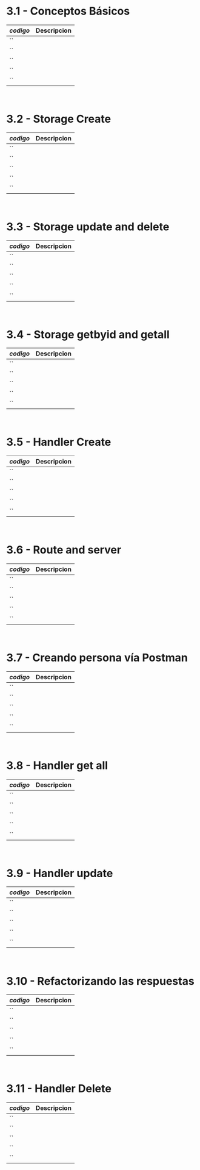 # 3.1 - Conceptos Básicos

*codigo* | **Descripcion**
:---|---:
``|
``|
``|
``|
``|

```go
    
```

# 3.2 - Storage Create

*codigo* | **Descripcion**
:---|---:
``|
``|
``|
``|
``|

```go
    
```

# 3.3 - Storage update and delete

*codigo* | **Descripcion**
:---|---:
``|
``|
``|
``|
``|

```go
    
```

# 3.4 - Storage getbyid and getall

*codigo* | **Descripcion**
:---|---:
``|
``|
``|
``|
``|

```go
    
```

# 3.5 - Handler Create

*codigo* | **Descripcion**
:---|---:
``|
``|
``|
``|
``|

```go
    
```

# 3.6 - Route and server

*codigo* | **Descripcion**
:---|---:
``|
``|
``|
``|
``|

```go
    
```

# 3.7 - Creando persona vía Postman

*codigo* | **Descripcion**
:---|---:
``|
``|
``|
``|
``|

```go
    
```

# 3.8 - Handler get all

*codigo* | **Descripcion**
:---|---:
``|
``|
``|
``|
``|

```go
    
```

# 3.9 - Handler update

*codigo* | **Descripcion**
:---|---:
``|
``|
``|
``|
``|

```go
    
```

# 3.10 - Refactorizando las respuestas

*codigo* | **Descripcion**
:---|---:
``|
``|
``|
``|
``|

```go
    
```

# 3.11 - Handler Delete

*codigo* | **Descripcion**
:---|---:
``|
``|
``|
``|
``|

```go
    
```
